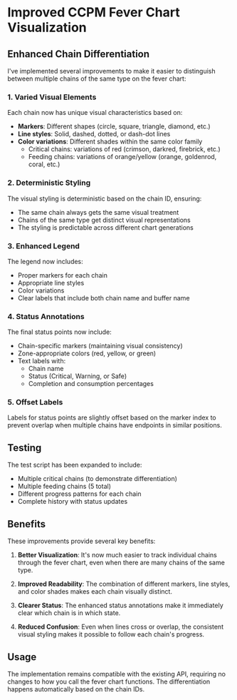 # Improved CCPM Fever Chart Visualization

## Enhanced Chain Differentiation

I've implemented several improvements to make it easier to distinguish between multiple chains of the same type on the fever chart:

### 1. Varied Visual Elements

Each chain now has unique visual characteristics based on:

- **Markers**: Different shapes (circle, square, triangle, diamond, etc.)
- **Line styles**: Solid, dashed, dotted, or dash-dot lines
- **Color variations**: Different shades within the same color family
  - Critical chains: variations of red (crimson, darkred, firebrick, etc.)
  - Feeding chains: variations of orange/yellow (orange, goldenrod, coral, etc.)

### 2. Deterministic Styling

The visual styling is deterministic based on the chain ID, ensuring:
- The same chain always gets the same visual treatment
- Chains of the same type get distinct visual representations
- The styling is predictable across different chart generations

### 3. Enhanced Legend

The legend now includes:
- Proper markers for each chain
- Appropriate line styles
- Color variations
- Clear labels that include both chain name and buffer name

### 4. Status Annotations

The final status points now include:
- Chain-specific markers (maintaining visual consistency)
- Zone-appropriate colors (red, yellow, or green)
- Text labels with:
  - Chain name
  - Status (Critical, Warning, or Safe)
  - Completion and consumption percentages

### 5. Offset Labels

Labels for status points are slightly offset based on the marker index to prevent overlap when multiple chains have endpoints in similar positions.

## Testing

The test script has been expanded to include:
- Multiple critical chains (to demonstrate differentiation)
- Multiple feeding chains (5 total)
- Different progress patterns for each chain
- Complete history with status updates

## Benefits

These improvements provide several key benefits:

1. **Better Visualization**: It's now much easier to track individual chains through the fever chart, even when there are many chains of the same type.

2. **Improved Readability**: The combination of different markers, line styles, and color shades makes each chain visually distinct.

3. **Clearer Status**: The enhanced status annotations make it immediately clear which chain is in which state.

4. **Reduced Confusion**: Even when lines cross or overlap, the consistent visual styling makes it possible to follow each chain's progress.

## Usage

The implementation remains compatible with the existing API, requiring no changes to how you call the fever chart functions. The differentiation happens automatically based on the chain IDs.